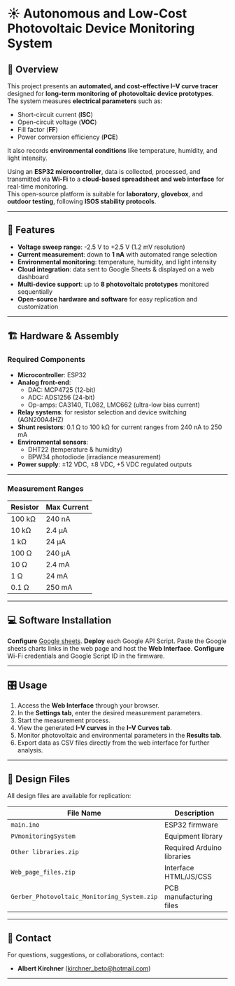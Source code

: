 # ☀️ Autonomous and Low-Cost Photovoltaic Device Monitoring System

## 🔬 Overview
This project presents an **automated, and cost-effective I–V curve tracer** designed for **long-term monitoring of photovoltaic device prototypes**.  
The system measures **electrical parameters** such as:
- Short-circuit current (**ISC**)
- Open-circuit voltage (**VOC**)
- Fill factor (**FF**)
- Power conversion efficiency (**PCE**)

It also records **environmental conditions** like temperature, humidity, and light intensity.  

Using an **ESP32 microcontroller**, data is collected, processed, and transmitted via **Wi-Fi** to a **cloud-based spreadsheet and web interface** for real-time monitoring.  
This open-source platform is suitable for **laboratory**, **glovebox**, and **outdoor testing**, following **ISOS stability protocols**.

---

## 📌 Features
- **Voltage sweep range**: -2.5 V to +2.5 V (1.2 mV resolution)  
- **Current measurement**: down to **1 nA** with automated range selection  
- **Environmental monitoring**: temperature, humidity, and light intensity  
- **Cloud integration**: data sent to Google Sheets & displayed on a web dashboard  
- **Multi-device support**: up to **8 photovoltaic prototypes** monitored sequentially  
- **Open-source hardware and software** for easy replication and customization  

---

## 🏗️ Hardware & Assembly

### Required Components
- **Microcontroller**: ESP32  
- **Analog front-end**:  
  - DAC: MCP4725 (12-bit)  
  - ADC: ADS1256 (24-bit)  
  - Op-amps: CA3140, TL082, LMC662 (ultra-low bias current)  
- **Relay systems**: for resistor selection and device switching (AGN200A4HZ)  
- **Shunt resistors**: 0.1 Ω to 100 kΩ for current ranges from 240 nA to 250 mA  
- **Environmental sensors**:  
  - DHT22 (temperature & humidity)  
  - BPW34 photodiode (irradiance measurement)  
- **Power supply**: ±12 VDC, ±8 VDC, +5 VDC regulated outputs  

---

### Measurement Ranges

| Resistor | Max Current |
|----------|-------------|
| 100 kΩ   | 240 nA      |
| 10 kΩ    | 2.4 µA      |
| 1 kΩ     | 24 µA       |
| 100 Ω    | 240 µA      |
| 10 Ω     | 2.4 mA      |
| 1 Ω      | 24 mA       |
| 0.1 Ω    | 250 mA      |

---

## 💻 Software Installation
**Configure** <a href="https://docs.google.com/spreadsheets/d/1kSAy_Uos-emDk9aBooSjsmjM2wZ1Fo_ap92WN2WwyN0/edit?usp=sharing">Google sheets</a>. 
**Deploy** each Google API Script.
Paste the Google sheets charts links in the web page and host the **Web Interface**.
**Configure** Wi-Fi credentials and Google Script ID in the firmware.

---

## 🎛️ Usage
1. Access the **Web Interface** through your browser.  
2. In the **Settings tab**, enter the desired measurement parameters.
3. Start the measurement process.  
4. View the generated **I–V curves** in the **I–V Curves tab**.  
5. Monitor photovoltaic and environmental parameters in the **Results tab**.  
6. Export data as CSV files directly from the web interface for further analysis.

---


## 📂 Design Files
All design files are available for replication:

| File Name        | Description                     |
|------------------|---------------------------------|
| `main.ino` | ESP32 firmware                 |
| `PVmonitoringSystem` | Equipment library                 |
| `Other libraries.zip`     | Required Arduino libraries     |
| `Web_page_files.zip`| Interface HTML/JS/CSS          |
| `Gerber_Photovoltaic_Monitoring_System.zip`    | PCB manufacturing files        |

---

## 📧 Contact
For questions, suggestions, or collaborations, contact:  
- **Albert Kirchner** (kirchner_beto@hotmail.com)

---
